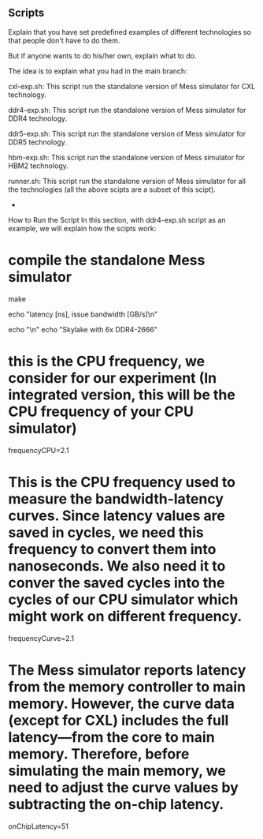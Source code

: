 ## Scripts

Explain that you have set predefined examples of different technologies so that people don't have to do them.

But if anyone wants to do his/her own, explain what to do.


The idea is to explain what you had in the main branch: 


cxl-exp.sh: This script run the standalone version of Mess simulator for CXL technology.

ddr4-exp.sh: This script run the standalone version of Mess simulator for DDR4 technology.

ddr5-exp.sh: This script run the standalone version of Mess simulator for DDR5 technology.

hbm-exp.sh: This script run the standalone version of Mess simulator for HBM2 technology.

runner.sh: This script run the standalone version of Mess simulator for all the technologies (all the above scipts are a subset of this scipt).


+

How to Run the Script
In this section, with ddr4-exp.sh script as an example, we will explain how the scipts work:

# compile the standalone Mess simulator
make

echo "latency [ns], issue bandwidth [GB/s]\n"

echo "\n"
echo "Skylake with 6x DDR4-2666"

# this is the CPU frequency, we consider for our experiment (In integrated version, this will be the CPU frequency of your CPU simulator)
frequencyCPU=2.1

# This is the CPU frequency used to measure the bandwidth-latency curves. Since latency values are saved in cycles, we need this frequency to convert them into nanoseconds. We also need it to conver the saved cycles into the cycles of our CPU simulator which might work on different frequency.
frequencyCurve=2.1

# The Mess simulator reports latency from the memory controller to main memory. However, the curve data (except for CXL) includes the full latency—from the core to main memory. Therefore, before simulating the main memory, we need to adjust the curve values by subtracting the on-chip latency. 
onChipLatency=51
